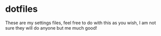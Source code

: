 dotfiles
========

These are my settings files, feel free to do with this as you wish, I am not sure they will do anyone but me much good!
